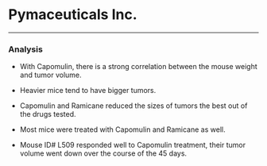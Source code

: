 # Pymaceuticals Inc.
---

### Analysis
 

- With Capomulin, there is a strong correlation between the mouse weight and tumor volume. 

- Heavier mice tend to have bigger tumors. 

- Capomulin and Ramicane reduced the sizes of tumors the best out of the drugs tested.  

- Most mice were treated with Capomulin and Ramicane as well. 

- Mouse ID# L509 responded well to Capomulin treatment, their tumor volume went down over the course of the 45 days. 
